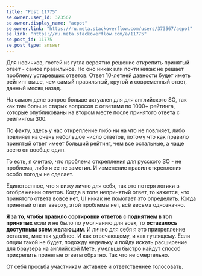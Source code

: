 ```yaml
---
title: "Post 11775"
se.owner.user_id: 373567
se.owner.display_name: "aepot"
se.owner.link: "https://ru.meta.stackoverflow.com/users/373567/aepot"
se.link: "https://ru.meta.stackoverflow.com/a/11775"
se.post_id: 11775
se.post_type: answer
---
```

<p>Для новичков, гостей из гугла вероятно решение открепить принятый ответ - самое правильное. Но оно никак или почти никак не решает проблему устаревших ответов. Ответ 10-летней давности будет иметь рейтинг выше, чем самый правильный, крутой и современный ответ, данный месяц назад.</p>
<p>На самом деле вопрос больше актуален для для английского SO, так как там больше старых вопросов с ответами по 1000+ рейтинга, которые опубликованы на втором месте после принятого ответа с рейтингом 300.</p>
<p>По факту, здесь у нас открепление либо ни на что не повлияет, либо повлияет на очень небольшое число ответов, потому что как правило принятый ответ имеет больший рейтинг, чем все остальные, а чаще всего он вообще один.</p>
<p>То есть, я считаю, что проблема открепления для русского SO - не проблема, либо я ее не заметил. И изменение правил открепления особо погоды не сделает.</p>
<p>Единственное, что я вижу лично для себя, так это потеря логики в отображении ответов. Когда в топе непринятый ответ, то кажется, что принятого ответа вовсе нет, UI никак не помогает это определить. Когда принятый ответ вверху, этой проблемы нет, всё весьма однозначно.</p>
<p><strong>Я за то, чтобы правило сортировки ответов с поднятием в топ принятых</strong> если и не было по умолчанию для всех, то <strong>оставалось доступным всем желающим</strong>. И лично для себя я это прикрепление оставлю, мне так удобнее. И как отвечающему, и как гуглящему. Если опции такой не будет, подожду недельку и пойду искать расширение для браузера на английской Мете, умельцы быстро найдут способ прикрепить принятые ответы обратно. Так что не смертельно.</p>
<p>От себя просьба участникам активнее и ответственнее голосовать.</p>
